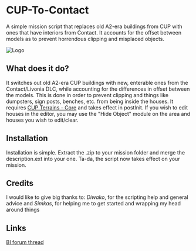 # CUP-To-Contact   
A simple mission script that replaces old A2-era buildings from CUP with ones that have interiors from Contact.
It accounts for the offset between models as to prevent horrendous clipping and misplaced objects. 

![Logo](https://cdn.discordapp.com/attachments/724070817419362327/951249388271964160/CTC_LOGO.PNG)

## What does it do?
It switches out old A2-era CUP buildings with new, enterable ones from the Contact/Livonia DLC, while accounting for the differences in offset between the models. 
This is done in order to prevent clipping and things like dumpsters, sign posts, benches, etc. from being inside the houses.
It requires [CUP Terrains - Core](https://steamcommunity.com/workshop/filedetails/?id=583496184) and takes effect in postInit. 
If you wish to edit houses in the editor, you may use the "Hide Object" module on the area and houses you wish to edit/clear. 

## Installation
Installation is simple. Extract the .zip to your mission folder and merge the description.ext into your one. Ta-da, the script now takes effect on your mission. 

## Credits 
I would like to give big thanks to:
*Diwako*, for the scripting help and general advice and *Simkas*, for helping me to get started and wrapping my head around things

## Links
[BI forum thread](youtube.com)
